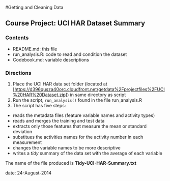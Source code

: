 #Getting and Cleaning Data
## Course Project: UCI HAR Dataset Summary

### Contents
- README.md: this file
- run_analysis.R: code to read and condition the dataset
- Codebook.md: variable descriptions

### Directions
1. Place the UCI HAR data set folder (located at [https://d396qusza40orc.cloudfront.net/getdata%2Fprojectfiles%2FUCI%20HAR%20Dataset.zip]) in same directory as script
2. Run the script, `run_analysis()` found in the file run_analysis.R
3. The script has five steps:

- reads the metadata files (feature variable names and activity types)
- reads and merges the training and test data
- extracts only those features that measure the mean or standard deviation
- substitues the activities names for the activity number in each measurement
- changes the variable names to be more descriptive
- writes a *tidy* summary of the data set with the average of each variable

The name of the file produced is **Tidy-UCI-HAR-Summary.txt**

date: 24-August-2014
